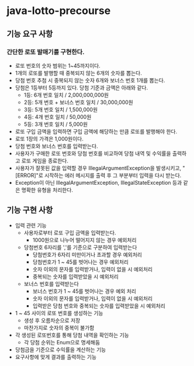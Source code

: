 # java-lotto-precourse

## 기능 요구 사항
### 간단한 로또 발매기를 구현한다.
- 로또 번호의 숫자 범위는 1~45까지이다.
- 1개의 로또를 발행할 때 중복되지 않는 6개의 숫자를 뽑는다.
- 당첨 번호 추첨 시 중복되지 않는 숫자 6개와 보너스 번호 1개를 뽑는다.
- 당첨은 1등부터 5등까지 있다. 당첨 기준과 금액은 아래와 같다.
  - 1등: 6개 번호 일치 / 2,000,000,000원
  - 2등: 5개 번호 + 보너스 번호 일치 / 30,000,000원
  - 3등: 5개 번호 일치 / 1,500,000원
  - 4등: 4개 번호 일치 / 50,000원
  - 5등: 3개 번호 일치 / 5,000원
- 로또 구입 금액을 입력하면 구입 금액에 해당하는 만큼 로또를 발행해야 한다.
- 로또 1장의 가격은 1,000원이다.
- 당첨 번호와 보너스 번호를 입력받는다.
- 사용자가 구매한 로또 번호와 당첨 번호를 비교하여 당첨 내역 및 수익률을 출력하고 로또 게임을 종료한다.
- 사용자가 잘못된 값을 입력할 경우 IllegalArgumentException을 발생시키고, "[ERROR]"로 시작하는 에러 메시지를 출력 후 그 부분부터 입력을 다시 받는다.
- Exception이 아닌 IllegalArgumentException, IllegalStateException 등과 같은 명확한 유형을 처리한다.

## 기능 구현 사항
- 입력 관련 기능
  - 사용자로부터 로또 구입 금액을 입력받는다.
    - 1000원으로 나누어 떨어지지 않는 경우 예외처리
  - 당첨번호 6자리를 ','를 기준으로 구분하여 입력받는다
    - 당첨번호가 6자리 미만이거나 초과할 경우 예외처리
    - 당첨번호가 1 ~ 45를 벗어나는 경우 예외처리
    - 숫자 이외의 문자를 입력받거나, 입력이 없을 시 예외처리
    - 중복되는 숫자를 입력받았을 시 예외처리
  - 보너스 번호를 입력받는다
    - 보너스 번호가 1 ~ 45를 벗어나는 경우 예외 처리
    - 숫자 이외의 문자를 입력받거나, 입력이 없을 시 예외처리
    - 입력받은 당첨 번호와 중복되는 숫자를 입력받았을 시 예외처리
- 1 ~ 45 사이의 로또 번호를 생성하는 기능
  - 생성 후 오름차순으로 저장
  - 마찬가지로 숫자의 중복이 불가함
- 각 생성된 로또번호를 통해 당첨 내역을 확인하는 기능
  - 각 당첨 순위는 Enum으로 명세해둠
-  당첨금을 기준으로 수익률을 계산하는 기능
-  요구사항에 맞게 결과를 출력하는 기능